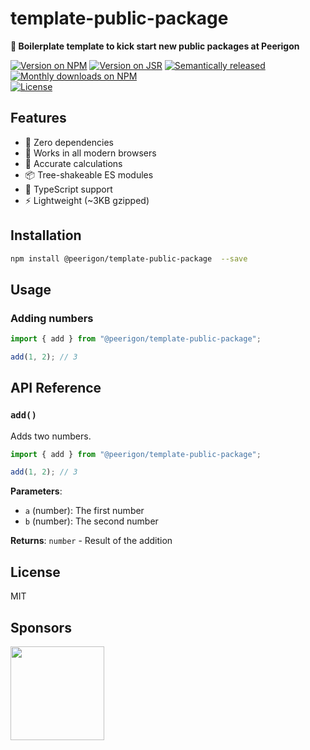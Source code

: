 # template-public-package

**🚀 Boilerplate template to kick start new public packages at Peerigon**

[![Version on NPM](https://img.shields.io/npm/v/@peerigon/template-public-package?style=for-the-badge)](https://www.npmjs.com/package/@peerigon/template-public-package)
[![Version on JSR](https://img.shields.io/jsr/v/@peerigon/template-public-package?style=for-the-badge)](https://jsr.io/@peerigon/template-public-package)
[![Semantically released](https://img.shields.io/badge/%20%20%F0%9F%93%A6%F0%9F%9A%80-semantic--release-e10079.svg?style=for-the-badge)](https://github.com/semantic-release/semantic-release)
[![Monthly downloads on NPM](https://img.shields.io/npm/dm/@peerigon/template-public-package?style=for-the-badge)](https://www.npmjs.com/package/@peerigon/template-public-package)<br>
[![License](https://img.shields.io/npm/l/@peerigon/template-public-package?style=for-the-badge)](./LICENSE)

## Features

- 🚀 Zero dependencies
- 📱 Works in all modern browsers
- 🎯 Accurate calculations
- 📦 Tree-shakeable ES modules
- 💪 TypeScript support
- ⚡ Lightweight (~3KB gzipped)

## Installation

```sh
npm install @peerigon/template-public-package  --save
```

## Usage

### Adding numbers

```javascript
import { add } from "@peerigon/template-public-package";

add(1, 2); // 3
```

## API Reference

### `add()`

Adds two numbers.

```javascript
import { add } from "@peerigon/template-public-package";

add(1, 2); // 3
```

**Parameters**:

- `a` (number): The first number
- `b` (number): The second number

**Returns**: `number` - Result of the addition

## License

MIT

## Sponsors

[<img src="https://assets.peerigon.com/peerigon/logo/peerigon-logo-flat-spinat.png" width="150" />](https://peerigon.com)

